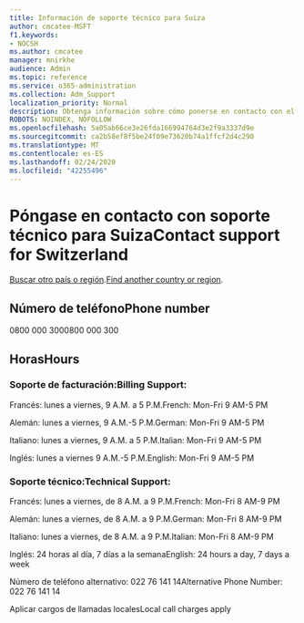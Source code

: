 ```yaml
---
title: Información de soporte técnico para Suiza
author: cmcatee-MSFT
f1.keywords:
- NOCSH
ms.author: cmcatee
manager: mnirkhe
audience: Admin
ms.topic: reference
ms.service: o365-administration
ms.collection: Adm_Support
localization_priority: Normal
description: Obtenga información sobre cómo ponerse en contacto con el soporte técnico de su país o región.
ROBOTS: NOINDEX, NOFOLLOW
ms.openlocfilehash: 5a05ab66ce3e26fda166994764d3e2f9a3337d9e
ms.sourcegitcommit: ca2b58ef8f5be24f09e73620b74a1ffcf2d4c290
ms.translationtype: MT
ms.contentlocale: es-ES
ms.lasthandoff: 02/24/2020
ms.locfileid: "42255496"
---
```

# <a name="contact-support-for-switzerland"></a><span data-ttu-id="3e552-103">Póngase en contacto con soporte técnico para Suiza</span><span class="sxs-lookup"><span data-stu-id="3e552-103">Contact support for Switzerland</span></span>

<span data-ttu-id="3e552-104">[Buscar otro país o región](../contact-support-for-business-products.md).</span><span class="sxs-lookup"><span data-stu-id="3e552-104">[Find another country or region](../contact-support-for-business-products.md).</span></span>

## <a name="phone-number"></a><span data-ttu-id="3e552-105">Número de teléfono</span><span class="sxs-lookup"><span data-stu-id="3e552-105">Phone number</span></span>
<span data-ttu-id="3e552-106">0800 000 300</span><span class="sxs-lookup"><span data-stu-id="3e552-106">0800 000 300</span></span>

## <a name="hours"></a><span data-ttu-id="3e552-107">Horas</span><span class="sxs-lookup"><span data-stu-id="3e552-107">Hours</span></span>
### <a name="billing-support"></a><span data-ttu-id="3e552-108">Soporte de facturación:</span><span class="sxs-lookup"><span data-stu-id="3e552-108">Billing Support:</span></span>

<span data-ttu-id="3e552-109">Francés: lunes a viernes, 9 A.M. a 5 P.M.</span><span class="sxs-lookup"><span data-stu-id="3e552-109">French: Mon-Fri 9 AM-5 PM</span></span>

<span data-ttu-id="3e552-110">Alemán: lunes a viernes, 9 A.M.-5 P.M.</span><span class="sxs-lookup"><span data-stu-id="3e552-110">German: Mon-Fri 9 AM-5 PM</span></span>

<span data-ttu-id="3e552-111">Italiano: lunes a viernes, 9 A.M. a 5 P.M.</span><span class="sxs-lookup"><span data-stu-id="3e552-111">Italian: Mon-Fri 9 AM-5 PM</span></span>

<span data-ttu-id="3e552-112">Inglés: lunes a viernes 9 A.M.-5 P.M.</span><span class="sxs-lookup"><span data-stu-id="3e552-112">English: Mon-Fri 9 AM-5 PM</span></span>

### <a name="technical-support"></a><span data-ttu-id="3e552-113">Soporte técnico:</span><span class="sxs-lookup"><span data-stu-id="3e552-113">Technical Support:</span></span>

<span data-ttu-id="3e552-114">Francés: lunes a viernes, de 8 A.M. a 9 P.M.</span><span class="sxs-lookup"><span data-stu-id="3e552-114">French: Mon-Fri 8 AM-9 PM</span></span>

<span data-ttu-id="3e552-115">Alemán: lunes a viernes, de 8 A.M. a 9 P.M.</span><span class="sxs-lookup"><span data-stu-id="3e552-115">German: Mon-Fri 8 AM-9 PM</span></span>

<span data-ttu-id="3e552-116">Italiano: lunes a viernes, de 8 A.M. a 9 P.M.</span><span class="sxs-lookup"><span data-stu-id="3e552-116">Italian: Mon-Fri 8 AM-9 PM</span></span>

<span data-ttu-id="3e552-117">Inglés: 24 horas al día, 7 días a la semana</span><span class="sxs-lookup"><span data-stu-id="3e552-117">English: 24 hours a day, 7 days a week</span></span>

<span data-ttu-id="3e552-118">Número de teléfono alternativo: 022 76 141 14</span><span class="sxs-lookup"><span data-stu-id="3e552-118">Alternative Phone Number: 022 76 141 14</span></span>

<span data-ttu-id="3e552-119">Aplicar cargos de llamadas locales</span><span class="sxs-lookup"><span data-stu-id="3e552-119">Local call charges apply</span></span>